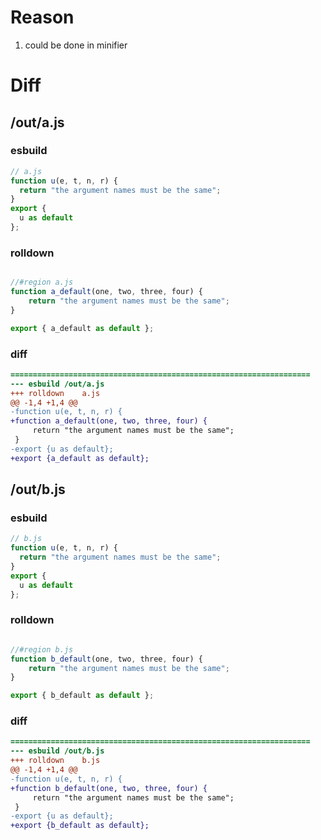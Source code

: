 # Reason
1. could be done in minifier
# Diff
## /out/a.js
### esbuild
```js
// a.js
function u(e, t, n, r) {
  return "the argument names must be the same";
}
export {
  u as default
};
```
### rolldown
```js

//#region a.js
function a_default(one, two, three, four) {
	return "the argument names must be the same";
}

export { a_default as default };
```
### diff
```diff
===================================================================
--- esbuild	/out/a.js
+++ rolldown	a.js
@@ -1,4 +1,4 @@
-function u(e, t, n, r) {
+function a_default(one, two, three, four) {
     return "the argument names must be the same";
 }
-export {u as default};
+export {a_default as default};

```
## /out/b.js
### esbuild
```js
// b.js
function u(e, t, n, r) {
  return "the argument names must be the same";
}
export {
  u as default
};
```
### rolldown
```js

//#region b.js
function b_default(one, two, three, four) {
	return "the argument names must be the same";
}

export { b_default as default };
```
### diff
```diff
===================================================================
--- esbuild	/out/b.js
+++ rolldown	b.js
@@ -1,4 +1,4 @@
-function u(e, t, n, r) {
+function b_default(one, two, three, four) {
     return "the argument names must be the same";
 }
-export {u as default};
+export {b_default as default};

```